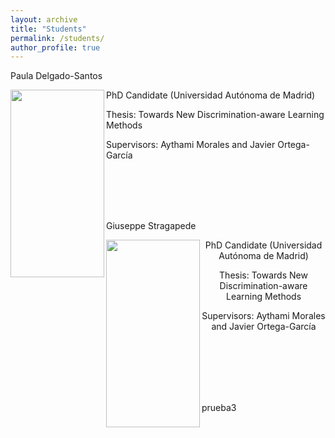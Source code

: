 ```yaml
---
layout: archive
title: "Students"
permalink: /students/
author_profile: true
---
```



<p align="left">Paula Delgado-Santos</p>

<p> 
<img src="https://rubentolosana.github.io/images/profileRT.JPG" align="left" height="300" width="150"> 
 <p>
 <p>PhD Candidate (Universidad Autónoma de Madrid)
 <p>Thesis: Towards New Discrimination-aware Learning Methods
 <p>Supervisors: Aythami Morales and Javier Ortega-García
</p>

<br>
<br>
<br>

<br/>


<p align="left">Giuseppe Stragapede</p>

<p> 
<img src="https://rubentolosana.github.io/images/profileRT.JPG" align="left" height="300" width="150"> 
<DIV align="center">
 <p>
 <p>PhD Candidate (Universidad Autónoma de Madrid)
 <p>Thesis: Towards New Discrimination-aware Learning Methods
 <p>Supervisors: Aythami Morales and Javier Ortega-García
</DIV>
</p>

<br>
<br>
<br>
<br>
<br>

 prueba3

